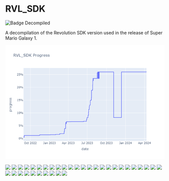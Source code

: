 # RVL_SDK

![Badge Decompiled]

A decompilation of the Revolution SDK version used in the release of Super Mario Galaxy 1.

<img src ="prog.png"/>

<img src ="https://img.shields.io/endpoint?url=https://raw.githubusercontent.com/shibbo/Petari/master/libs/RVL_SDK/data/json/ai.json&style=flat"/> <img src ="https://img.shields.io/endpoint?url=https://raw.githubusercontent.com/shibbo/Petari/master/libs/RVL_SDK/data/json/aralt.json&style=flat"/> <img src ="https://img.shields.io/endpoint?url=https://raw.githubusercontent.com/shibbo/Petari/master/libs/RVL_SDK/data/json/arc.json&style=flat"/> <img src ="https://img.shields.io/endpoint?url=https://raw.githubusercontent.com/shibbo/Petari/master/libs/RVL_SDK/data/json/ax.json&style=flat"/> <img src ="https://img.shields.io/endpoint?url=https://raw.githubusercontent.com/shibbo/Petari/master/libs/RVL_SDK/data/json/axfx.json&style=flat"/> <img src ="https://img.shields.io/endpoint?url=https://raw.githubusercontent.com/shibbo/Petari/master/libs/RVL_SDK/data/json/base.json&style=flat"/> <img src ="https://img.shields.io/endpoint?url=https://raw.githubusercontent.com/shibbo/Petari/master/libs/RVL_SDK/data/json/bte.json&style=flat"/> <img src ="https://img.shields.io/endpoint?url=https://raw.githubusercontent.com/shibbo/Petari/master/libs/RVL_SDK/data/json/db.json&style=flat"/> <img src ="https://img.shields.io/endpoint?url=https://raw.githubusercontent.com/shibbo/Petari/master/libs/RVL_SDK/data/json/dsp.json&style=flat"/> <img src ="https://img.shields.io/endpoint?url=https://raw.githubusercontent.com/shibbo/Petari/master/libs/RVL_SDK/data/json/dvd.json&style=flat"/>  <img src ="https://img.shields.io/endpoint?url=https://raw.githubusercontent.com/shibbo/Petari/master/libs/RVL_SDK/data/json/esp.json&style=flat"/> <img src ="https://img.shields.io/endpoint?url=https://raw.githubusercontent.com/shibbo/Petari/master/libs/RVL_SDK/data/json/euart.json&style=flat"/> <img src ="https://img.shields.io/endpoint?url=https://raw.githubusercontent.com/shibbo/Petari/master/libs/RVL_SDK/data/json/exi.json&style=flat"/> <img src ="https://img.shields.io/endpoint?url=https://raw.githubusercontent.com/shibbo/Petari/master/libs/RVL_SDK/data/json/fs.json&style=flat"/> <img src ="https://img.shields.io/endpoint?url=https://raw.githubusercontent.com/shibbo/Petari/master/libs/RVL_SDK/data/json/gd.json&style=flat"/> <img src ="https://img.shields.io/endpoint?url=https://raw.githubusercontent.com/shibbo/Petari/master/libs/RVL_SDK/data/json/gx.json&style=flat"/> <img src ="https://img.shields.io/endpoint?url=https://raw.githubusercontent.com/shibbo/Petari/master/libs/RVL_SDK/data/json/ipc.json&style=flat"/> <img src ="https://img.shields.io/endpoint?url=https://raw.githubusercontent.com/shibbo/Petari/master/libs/RVL_SDK/data/json/mem.json&style=flat"/> <img src ="https://img.shields.io/endpoint?url=https://raw.githubusercontent.com/shibbo/Petari/master/libs/RVL_SDK/data/json/mtx.json&style=flat"/> 
<img src ="https://img.shields.io/endpoint?url=https://raw.githubusercontent.com/shibbo/Petari/master/libs/RVL_SDK/data/json/nand.json&style=flat"/> <img src ="https://img.shields.io/endpoint?url=https://raw.githubusercontent.com/shibbo/Petari/master/libs/RVL_SDK/data/json/net.json&style=flat"/> <img src ="https://img.shields.io/endpoint?url=https://raw.githubusercontent.com/shibbo/Petari/master/libs/RVL_SDK/data/json/nwc24.json&style=flat"/> <img src ="https://img.shields.io/endpoint?url=https://raw.githubusercontent.com/shibbo/Petari/master/libs/RVL_SDK/data/json/os.json&style=flat"/> <img src ="https://img.shields.io/endpoint?url=https://raw.githubusercontent.com/shibbo/Petari/master/libs/RVL_SDK/data/json/pad.json&style=flat"/> <img src ="https://img.shields.io/endpoint?url=https://raw.githubusercontent.com/shibbo/Petari/master/libs/RVL_SDK/data/json/rso.json&style=flat"/> <img src ="https://img.shields.io/endpoint?url=https://raw.githubusercontent.com/shibbo/Petari/master/libs/RVL_SDK/data/json/sc.json&style=flat"/> <img src ="https://img.shields.io/endpoint?url=https://raw.githubusercontent.com/shibbo/Petari/master/libs/RVL_SDK/data/json/si.json&style=flat"/> <img src ="https://img.shields.io/endpoint?url=https://raw.githubusercontent.com/shibbo/Petari/master/libs/RVL_SDK/data/json/thp.json&style=flat"/> <img src ="https://img.shields.io/endpoint?url=https://raw.githubusercontent.com/shibbo/Petari/master/libs/RVL_SDK/data/json/tpl.json&style=flat"/> <img src ="https://img.shields.io/endpoint?url=https://raw.githubusercontent.com/shibbo/Petari/master/libs/RVL_SDK/data/json/usb.json&style=flat"/> <img src ="https://img.shields.io/endpoint?url=https://raw.githubusercontent.com/shibbo/Petari/master/libs/RVL_SDK/data/json/vf.json&style=flat"/> <img src ="https://img.shields.io/endpoint?url=https://raw.githubusercontent.com/shibbo/Petari/master/libs/RVL_SDK/data/json/vi.json&style=flat"/> <img src ="https://img.shields.io/endpoint?url=https://raw.githubusercontent.com/shibbo/Petari/master/libs/RVL_SDK/data/json/wenc.json&style=flat"/> <img src ="https://img.shields.io/endpoint?url=https://raw.githubusercontent.com/shibbo/Petari/master/libs/RVL_SDK/data/json/wpad.json&style=flat"/> <img src ="https://img.shields.io/endpoint?url=https://raw.githubusercontent.com/shibbo/Petari/master/libs/RVL_SDK/data/json/wud.json&style=flat"/>


[Badge Decompiled]: https://img.shields.io/endpoint?url=https://raw.githubusercontent.com/shibbo/Petari/master/libs/RVL_SDK/data/SDK.json&style=flat